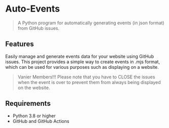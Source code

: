 # Auto-Events
> A Python program for automatically generating events (in json format) from GitHub issues.

## Features
Easily manage and generate events data for your website using GitHub issues. This project provides a simple way to create events in .mjs format, which can be used for various purposes such as displaying on a website. 

> Vanier Members!!! Please note that you have to CLOSE the issues when the event is over to prevent them from always being displayed on the website.

## Requirements
- Python 3.8 or higher
- GitHub and GitHub Actions
